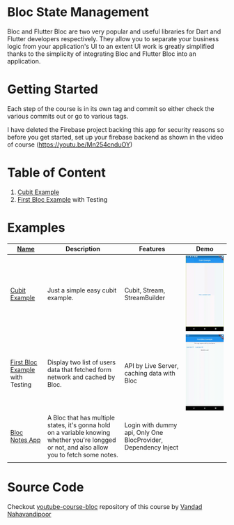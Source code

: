 # Bloc State Management

Bloc and Flutter Bloc are two very popular and useful libraries for Dart and Flutter developers respectively. They allow you to separate your business logic from your application's UI to an extent UI work is greatly simplified thanks to the simplicity of integrating Bloc and Flutter Bloc into an application.

# Getting Started

Each step of the course is in its own tag and commit so either check the various commits out or go to various tags.

I have deleted the Firebase project backing this app for security reasons so before you get started, set up your firebase backend as shown in the video of course (https://youtu.be/Mn254cnduOY)

# Table of Content

1. [Cubit Example](./cubitexample_course/)
1. [First Bloc Example](./firstblocexample_course) with Testing

# Examples

| [Name]()                                                     | Description                                                  | Features                                                     | Demo                                                         |
| ------------------------------------------------------------ | ------------------------------------------------------------ | ------------------------------------------------------------ | ------------------------------------------------------------ |
| [Cubit Example](./cubitexample_course)                       | Just a simple easy cubit example.                            | Cubit, Stream, StreamBuilder                                 | ![first_cubit_example](.README.assets/cubit_example.gif)     |
| [First Bloc Example](./firstblocexample_course) with Testing | Display two list of users data that fetched form network and cached by Bloc. | API by Live Server, caching data with Bloc                   | ![first_bloc_example](.README.assets/first_bloc_example.gif) |
| [Bloc Notes App](./notes_app)                                | A Bloc that has multiple states, it's gonna hold on a variable knowing whether you're longged or not, and also allow you to fetch some notes. | Login with dummy api, Only One BlocProvider, Dependency Inject |                                                              |
|                                                              |                                                              |                                                              |                                                              |



# Source Code

Checkout [youtube-course-bloc](https://github.com/vandadnp/youtube-course-bloc) repository of this course by [Vandad Nahavandipoor](https://www.youtube.com/@VandadNP)
